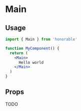 # Main

## Usage

```jsx
import { Main } from 'honorable'

function MyComponent() {
  return (
    <Main>
      Hello world
    </Main>
  )
}
```

## Props

TODO
